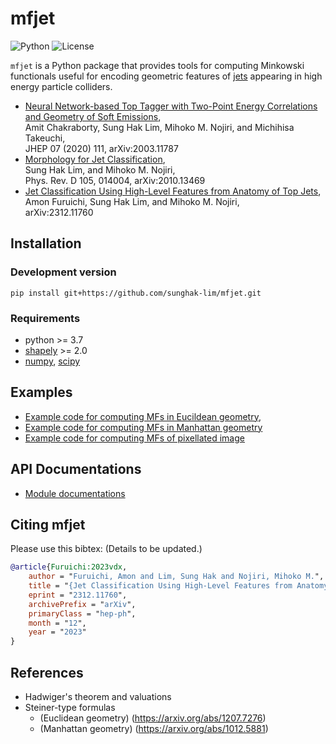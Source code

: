 # mfjet

![Python](https://img.shields.io/badge/python-3.7-blue.svg)
![License](https://img.shields.io/badge/License-BSD_3--Clause-blue.svg)

`mfjet` is a Python package that provides tools for computing Minkowski functionals useful for encoding geometric features of [jets](https://en.wikipedia.org/wiki/Jet_(particle_physics)) appearing in high energy particle colliders.

 * [Neural Network-based Top Tagger with Two-Point Energy Correlations and Geometry of Soft Emissions](https://doi.org/10.1007/JHEP07%282020%29111), <br />
    Amit Chakraborty, Sung Hak Lim, Mihoko M. Nojiri, and Michihisa Takeuchi, <br />
    JHEP 07 (2020) 111, arXiv:2003.11787
 * [Morphology for Jet Classification](https://journals.aps.org/prd/abstract/10.1103/PhysRevD.105.014004), <br />
    Sung Hak Lim, and Mihoko M. Nojiri, <br />
    Phys. Rev. D 105, 014004, arXiv:2010.13469
 * [Jet Classification Using High-Level Features from Anatomy of Top Jets](https://arxiv.org/abs/2312.11760), <br />
    Amon Furuichi, Sung Hak Lim, and Mihoko M. Nojiri, <br />
    arXiv:2312.11760

Installation
------------

### Development version
```
pip install git+https://github.com/sunghak-lim/mfjet.git
```

### Requirements
 * python >= 3.7
 * [shapely](https://shapely.readthedocs.io/en/stable/) >= 2.0
 * [numpy](https://numpy.org/), [scipy](https://scipy.org/)

Examples
-------
 * [Example code for computing MFs in Eucildean geometry](examples/Tutorial_MF_Euclidean.ipynb),
 * [Example code for computing MFs in Manhattan geometry](examples/Tutorial_MF_Manhattan.ipynb)
 * [Example code for computing MFs of pixellated image](examples/Tutorial_MF_Pixel.ipynb)

API Documentations
------------------
 * [Module documentations](https://mfjet.readthedocs.io/en/latest/py-modindex.html)

Citing mfjet
------------
Please use this bibtex: (Details to be updated.)
```bibtex
@article{Furuichi:2023vdx,
    author = "Furuichi, Amon and Lim, Sung Hak and Nojiri, Mihoko M.",
    title = "{Jet Classification Using High-Level Features from Anatomy of Top Jets}",
    eprint = "2312.11760",
    archivePrefix = "arXiv",
    primaryClass = "hep-ph",
    month = "12",
    year = "2023"
}
```

References
----------
 * Hadwiger's theorem and valuations
 * Steiner-type formulas
   * (Euclidean geometry) (https://arxiv.org/abs/1207.7276)
   * (Manhattan geometry) (https://arxiv.org/abs/1012.5881)
